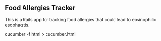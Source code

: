 ## Food Allergies Tracker
This is a Rails app for tracking food allergies that could lead to eosinophilic esophagitis.

cucumber -f html > cucumber.html
